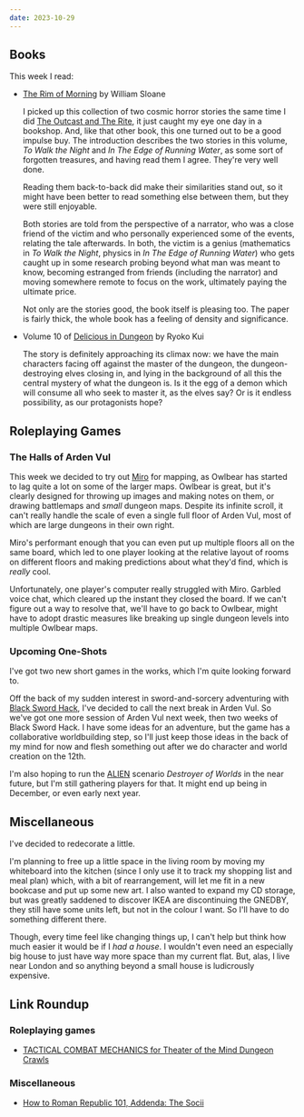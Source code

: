 ```yaml
---
date: 2023-10-29
---
```


## Books

This week I read:

- [The Rim of Morning][] by William Sloane

  I picked up this collection of two cosmic horror stories the same time I did
  [The Outcast and The Rite][], it just caught my eye one day in a bookshop.
  And, like that other book, this one turned out to be a good impulse buy.  The
  introduction describes the two stories in this volume, *To Walk the Night* and
  *In The Edge of Running Water*, as some sort of forgotten treasures, and
  having read them I agree.  They're very well done.

  Reading them back-to-back did make their similarities stand out, so it might
  have been better to read something else between them, but they were still
  enjoyable.

  Both stories are told from the perspective of a narrator, who was a close
  friend of the victim and who personally experienced some of the events,
  relating the tale afterwards.  In both, the victim is a genius (mathematics in
  *To Walk the Night*, physics in *In The Edge of Running Water*) who gets
  caught up in some research probing beyond what man was meant to know, becoming
  estranged from friends (including the narrator) and moving somewhere remote to
  focus on the work, ultimately paying the ultimate price.

  Not only are the stories good, the book itself is pleasing too.  The paper is
  fairly thick, the whole book has a feeling of density and significance.

- Volume 10 of [Delicious in Dungeon][] by Ryoko Kui

  The story is definitely approaching its climax now: we have the main
  characters facing off against the master of the dungeon, the
  dungeon-destroying elves closing in, and lying in the background of all this
  the central mystery of what the dungeon is.  Is it the egg of a demon which
  will consume all who seek to master it, as the elves say?  Or is it endless
  possibility, as our protagonists hope?

[The Rim of Morning]: https://www.goodreads.com/en/book/show/24783930
[The Outcast and The Rite]: notes/258.html
[Delicious in Dungeon]: https://en.wikipedia.org/wiki/Delicious_in_Dungeon


## Roleplaying Games

### The Halls of Arden Vul

This week we decided to try out [Miro][] for mapping, as Owlbear has started to
lag quite a lot on some of the larger maps.  Owlbear is great, but it's clearly
designed for throwing up images and making notes on them, or drawing battlemaps
and *small* dungeon maps.  Despite its infinite scroll, it can't really handle
the scale of even a single full floor of Arden Vul, most of which are large
dungeons in their own right.

Miro's performant enough that you can even put up multiple floors all on the
same board, which led to one player looking at the relative layout of rooms on
different floors and making predictions about what they'd find, which is
*really* cool.

Unfortunately, one player's computer really struggled with Miro.  Garbled voice
chat, which cleared up the instant they closed the board.  If we can't figure
out a way to resolve that, we'll have to go back to Owlbear, might have to adopt
drastic measures like breaking up single dungeon levels into multiple Owlbear
maps.

[Miro]: https://miro.com

### Upcoming One-Shots

I've got two new short games in the works, which I'm quite looking forward to.

Off the back of my sudden interest in sword-and-sorcery adventuring with [Black
Sword Hack][], I've decided to call the next break in Arden Vul.  So we've got
one more session of Arden Vul next week, then two weeks of Black Sword Hack.  I
have some ideas for an adventure, but the game has a collaborative worldbuilding
step, so I'll just keep those ideas in the back of my mind for now and flesh
something out after we do character and world creation on the 12th.

I'm also hoping to run the [ALIEN][] scenario *Destroyer of Worlds* in the near
future, but I'm still gathering players for that.  It might end up being in
December, or even early next year.

[Black Sword Hack]: https://www.themerrymushmen.com/product/black-sword-hack-ultimate-chaos-edition/
[ALIEN]: https://www.alien-rpg.com/


## Miscellaneous

I've decided to redecorate a little.

I'm planning to free up a little space in the living room by moving my
whiteboard into the kitchen (since I only use it to track my shopping list and
meal plan) which, with a bit of rearrangement, will let me fit in a new bookcase
and put up some new art.  I also wanted to expand my CD storage, but was greatly
saddened to discover IKEA are discontinuing the GNEDBY, they still have some
units left, but not in the colour I want.  So I'll have to do something
different there.

Though, every time feel like changing things up, I can't help but think how much
easier it would be if I *had a house*.  I wouldn't even need an especially big
house to just have way more space than my current flat.  But, alas, I live near
London and so anything beyond a small house is ludicrously expensive.


## Link Roundup

### Roleplaying games

- [TACTICAL COMBAT MECHANICS for Theater of the Mind Dungeon Crawls](https://alldeadgenerations.blogspot.com/2023/10/dungeon-skr.html)

### Miscellaneous

- [How to Roman Republic 101, Addenda: The Socii](https://acoup.blog/2023/10/20/collections-how-to-roman-republic-101-addenda-the-socii/)
